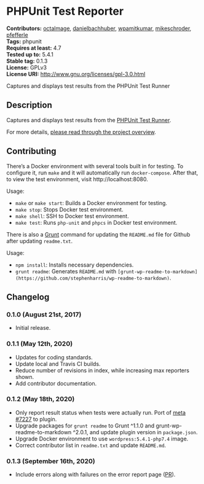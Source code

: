 # PHPUnit Test Reporter #
**Contributors:** [octalmage](https://profiles.wordpress.org/octalmage), [danielbachhuber](https://profiles.wordpress.org/danielbachhuber), [wpamitkumar](https://profiles.wordpress.org/wpamitkumar), [mikeschroder](https://profiles.wordpress.org/mikeschroder), [pfefferle](https://profiles.wordpress.org/pfefferle)  
**Tags:** phpunit  
**Requires at least:** 4.7  
**Tested up to:** 5.4.1  
**Stable tag:** 0.1.3  
**License:** GPLv3  
**License URI:** http://www.gnu.org/licenses/gpl-3.0.html  

Captures and displays test results from the PHPUnit Test Runner

## Description ##

Captures and displays test results from the [PHPUnit Test Runner](https://github.com/WordPress/phpunit-test-runner).

For more details, [please read through the project overview](https://make.wordpress.org/hosting/test-results-getting-started/).

## Contributing ##

There’s a Docker environment with several tools built in for testing.
To configure it, run `make` and it will automatically run `docker-compose`.
After that, to view the test environment, visit http://localhost:8080.

Usage:
- `make` or `make start`:  Builds a Docker environment for testing.
- `make stop`: Stops Docker test environment.
- `make shell`: SSH to Docker test environment.
- `make test`: Runs `php-unit` and `phpcs` in Docker test environment.

There is also a [Grunt](https://gruntjs.com/) command for updating the `README.md` file for Github
after updating `readme.txt`.

Usage:
- `npm install`: Installs necessary dependencies.
- `grunt readme`: Generates `README.md` with
  `[grunt-wp-readme-to-markdown](https://github.com/stephenharris/wp-readme-to-markdown)`.

## Changelog ##

### 0.1.0 (August 21st, 2017) ###
* Initial release.

### 0.1.1 (May 12th, 2020) ###
* Updates for coding standards.
* Update local and Travis CI builds.
* Reduce number of revisions in index, while increasing max reporters shown.
* Add contributor documentation.

### 0.1.2 (May 18th, 2020) ###
* Only report result status when tests were actually run. Port of
  [meta #7227](https://meta.trac.wordpress.org/changeset/7227) to plugin.
* Upgrade packages for `grunt readme` to Grunt ^1.1.0 and
  grunt-wp-readme-to-markdown ^2.0.1, and update plugin version in `package.json`.
* Upgrade Docker environment to use `wordpress:5.4.1-php7.4` image.
* Correct contributor list in `readme.txt` and update `README.md`.

### 0.1.3 (September 16th, 2020) ###
* Include errors along with failures on the error report page ([PR](https://github.com/WordPress/phpunit-test-reporter/pull/84)).